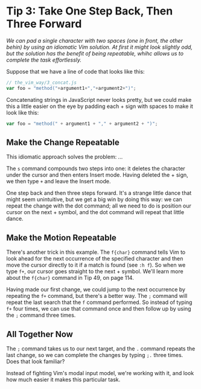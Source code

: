 Tip 3: Take One Step Back, Then Three Forward
=============================================

_We can pad a single character with two spaces (one in front, the other behin)
by using an idiomatic Vim solution. At first it might look slightly odd, but
the solution has the benefit of being repeatable, whihc allows us to complete
the task effortlessly._


Suppose that we have a line of code that looks like this:

```js
// the_vim_way/3_concat.js
var foo = "method("+argument1+","+argument2+")";
```


Concatenating strings in JavaScript never looks pretty, but we could make this
a little easier on the eye by padding each + sign with spaces to make it look
like this:

```js
var foo = "method(" + argument1 + "," + argument2 + ")";
```


Make the Change Repeatable
--------------------------

This idiomatic approach solves the problem:
...


The `s` command compounds two steps into one: it deletes the character under
the cursor and then enters Insert mode. Having deleted the + sign, we then type
` + ` and leave the Insert mode.

One step back and then three steps forward. It's a strange little dance that
might seem unintuitive, but we get a big win by doing this way: we can repeat
the change with the dot command; all we need to do is position our cursor on
the next + symbol, and the dot command will repeat that little dance.


Make the Motion Repeatable
--------------------------

There's another trick in this example. The `f{char}` command tells Vim to look
ahead for the next occurrence of the specified character and then move the
cursor directly to it if a match is found (see `:h f`). So when we type `f+`,
our cursor goes straight to the next + symbol. We'll learn more about the
`f{char}` command in Tip 49, on page 114.

Having made our first change, we could jump to the next occurrence by repeating
the `f+` command, but there's a better way. The `;` command will repeat the
last search that the `f` command performed. So instead of typing `f+` four
times, we can use that command once and then follow up by using the `;` command
three times.


All Together Now
----------------

The `;` command takes us to our next target, and the `.` command repeats the
last change, so we can complete the changes by typing `;.` three times. Does
that look familiar?

Instead of fighting Vim's modal input model, we're working with it, and look
how much easier it makes this particular task.

